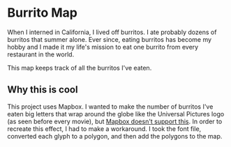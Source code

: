 # Burrito Map

When I interned in California, I lived off burritos. I ate probably dozens of
burritos that summer alone. Ever since, eating burritos has become my
hobby and I made it my life's mission to eat one burrito from every restaurant
in the world.

This map keeps track of all the burritos I've eaten.

## Why this is cool

This project uses Mapbox. I wanted to make the number of burritos I've eaten big
letters that wrap around the globe like the Universal Pictures logo (as seen before every movie), but [Mapbox doesn't support this](https://github.com/mapbox/mapbox-gl-js/issues/11358). In order to recreate this effect, I had to make a workaround. I took the font file, converted each glyph to a polygon, and then add the polygons to the map.

